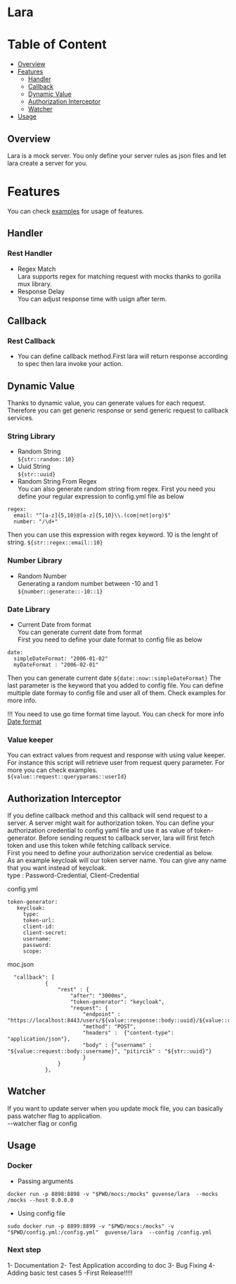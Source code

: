 # Lara



# Table of Content
- [Overview](#overview)
- [Features](#features)
    * [Handler](#handler)
    * [Callback](#callback)
    * [Dynamic Value](#dynamic-value)
    * [Authorization Interceptor](#authorization-interceptor)
    * [Watcher](#watcher)
 - [Usage](#usage)

## Overview
Lara is a mock server. You only define your server rules as json files and let lara create a server for you. 

# Features
You can check [examples](example) for usage of features.

## Handler
 ### Rest Handler
- Regex Match     
Lara supports regex for matching request with mocks thanks to gorilla mux library.
- Response Delay     
You can adjust response time with usign after term.

## Callback
  ### Rest Callback
- You can define callback method.First lara will return response according to spec then lara invoke your action.


## Dynamic Value
Thanks to dynamic value, you can generate values for each request. Therefore you can get generic response or send generic request to callback services.

### String Library
- Random String      
`${str::random::10} `
- Uuid String     
`${str::uuid} `
- Random String From Regex   
You can also generate random string from regex. First you need you define your regular expression to config.yml file as below
``` 
regex:
  email: "^[a-z]{5,10}@[a-z]{5,10}\\.(com|net|org)$"
  number: "/\d+"
``` 
Then you can use this expression with regex keyword. 10 is the lenght of string.
`${str::regex::email::10} `

### Number Library
- Random Number      
Generating a random number between -10 and 1    
`${number::generate::-10::1}`


### Date Library
- Current Date from format   
You can generate current date from format    
First you need to define your date format to config file as below
``` 
date:
  simpleDateFormat: "2006-01-02"
  myDateFormat : "2006-02-01"
``` 
Then you can generate current date
`${date::now::simpleDateFormat}`
The last parameter is the keyword that you added to config file. You can define multiple date formay to config file and user all of them. Check examples for more info.

!!! You need to use go time format time layout. You can check for more info
[Date format]([quora.com/profile/Ashish-Kulkarni-100](https://gosamples.dev/date-format-yyyy-mm-dd/#:~:text=%F0%9F%93%85%20YYYY-MM-DD%20date%20format%20in%20Go&text=To%2))


### Value keeper 
You can extract values from request and response with using value keeper.     
For instance this script will retrieve user from request query parameter. For more you can check examples.     
`${value::request::queryparams::userId}`


## Authorization Interceptor
If you define callback method and this callback will send request to a server. A server might wait for authorization token. You can define your authorization credential to config yaml file and use it as value of token-generator. Before sending request to callback server, lara will first fetch token and use this token while fetching callback service.       
First you need to define your authorization service credential as below.      
As an example keycloak will our token server name. You can give any name that you want instead of keycloak.    
type : Password-Credential, Client-Credential      

config.yml
``` 
token-generator:
   keycloak:
     type: 
     token-url:  
     client-id: 
     client-secret:
     username: 
     password: 
     scope: 
```

moc.json
``` 
  "callback": [
            {
                "rest" : {
                    "after": "3000ms",
                    "token-generator": "keycloak",
                    "request": {
                        "endpoint" : "https://localhost:8443/users/${value::response::body::uuid}/${value::request::queryparams::test}",
                        "method": "POST",
                        "headers" :  {"content-type": "application/json"},
                        "body" : {"username" : "${value::request::body::username}", "pitircik" : "${str::uuid}"}
                        }
                }
            },
```


## Watcher 
If you want to update server when you update mock file, you can basically pass watcher flag to application.    
--watcher flag or config

## Usage 

### Docker
- Passing arguments

``` 
docker run -p 8898:8898 -v "$PWD/mocs:/mocks" guvense/lara  --mocks /mocks --host 0.0.0.0
```

- Using config file
```
sudo docker run -p 8899:8899 -v "$PWD/mocs:/mocks" -v "$PWD/config.yml:/config.yml"  guvense/lara  --config /config.yml
```

### Next step

1- Documentation 
2- Test Application according to doc
3- Bug Fixing
4- Adding basic test cases
5 -First Release!!!!!


